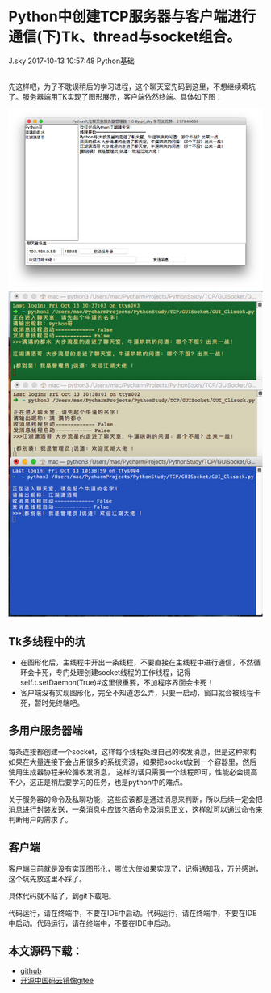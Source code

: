 <div class="blog-article">
<h1 class="title">Python中创建TCP服务器与客户端进行通信(下)Tk、thread与socket组合。</h1>
<span class="author">J.sky</span>
<span class="time">2017-10-13 10:57:48</span>
<span class="tag">Python基础</span>
</div>
</br>

先这样吧，为了不耽误稍后的学习进程，这个聊天室先码到这里，不想继续填坑了。服务器端用TK实现了图形展示，客户端依然终端。具体如下图：

![输入图片说明](/assets/images/media/upload/2017/10/Snip20171013_1.png)
![输入图片说明](/assets/images/media/upload/2017/10/Snip20171013_3.png)
## Tk多线程中的坑

+ 在图形化后，主线程中开出一条线程，不要直接在主线程中进行通信，不然循环会卡死，专门处理创建socket线程的工作线程，记得self.t.setDaemon(True)#这里很重要，不加程序界面会卡死！
+ 客户端没有实现图形化，完全不知道怎么弄，只要一启动，窗口就会被线程卡死，暂时先终端吧。

## 多用户服务器端

每条连接都创建一个socket，这样每个线程处理自己的收发消息，但是这种架构如果在大量连接下会占用很多的系统资源，如果把socket放到一个容器里，然后使用生成器协程来轮循收发消息，
这样的话只需要一个线程即可，性能必会提高不少，这正是稍后要学习的任务，也是python中的难点。

关于服务器的命令及私聊功能，这些应该都是通过消息来判断，所以后续一定会把消息进行封装发送，一条消息中应该包括命令及消息正文，这样就可以通过命令来判断用户的需求了。

## 客户端

客户端目前就是没有实现图形化，哪位大侠如果实现了，记得通知我，万分感谢，这个坑先放这里不踩了。

具体代码就不贴了，到git下载吧。

代码运行，请在终端中，不要在IDE中启动。代码运行，请在终端中，不要在IDE中启动。代码运行，请在终端中，不要在IDE中启动。

## 本文源码下载：

+ [github](https://github.com/bosichong/17python.com/tree/master/TCP/GUISocket)
+ [开源中国码云镜像gitee](https://gitee.com/J_Sky/17python.com/tree/master/TCP/GUISocket)